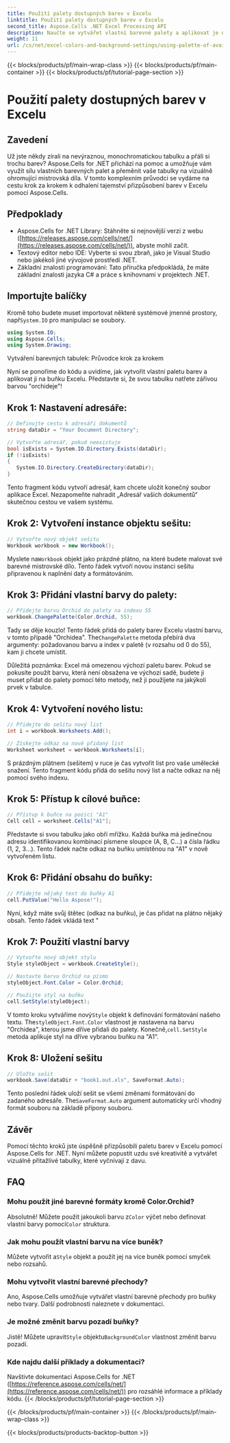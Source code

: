 ```yaml
---
title: Použití palety dostupných barev v Excelu
linktitle: Použití palety dostupných barev v Excelu
second_title: Aspose.Cells .NET Excel Processing API
description: Naučte se vytvářet vlastní barevné palety a aplikovat je na vaše excelové tabulky pomocí Aspose.Cells for .NET. Vylepšete vizuální přitažlivost svých dat pomocí živých barev a možností formátování.
weight: 11
url: /cs/net/excel-colors-and-background-settings/using-palette-of-available-colors/
---
```


{{< blocks/products/pf/main-wrap-class >}}
{{< blocks/products/pf/main-container >}}
{{< blocks/products/pf/tutorial-page-section >}}

# Použití palety dostupných barev v Excelu

## Zavedení
Už jste někdy zírali na nevýraznou, monochromatickou tabulku a přáli si trochu barev? Aspose.Cells for .NET přichází na pomoc a umožňuje vám využít sílu vlastních barevných palet a přeměnit vaše tabulky na vizuálně ohromující mistrovská díla. V tomto komplexním průvodci se vydáme na cestu krok za krokem k odhalení tajemství přizpůsobení barev v Excelu pomocí Aspose.Cells. 

## Předpoklady

- Aspose.Cells for .NET Library: Stáhněte si nejnovější verzi z webu ([https://releases.aspose.com/cells/net/](https://releases.aspose.com/cells/net/)), abyste mohli začít. 
- Textový editor nebo IDE: Vyberte si svou zbraň, jako je Visual Studio nebo jakékoli jiné vývojové prostředí .NET. 
- Základní znalosti programování: Tato příručka předpokládá, že máte základní znalosti jazyka C# a práce s knihovnami v projektech .NET.

## Importujte balíčky

 Kromě toho budete muset importovat některé systémové jmenné prostory, např`System.IO` pro manipulaci se soubory. 

```csharp
using System.IO;
using Aspose.Cells;
using System.Drawing;
```

Vytváření barevných tabulek: Průvodce krok za krokem

Nyní se ponoříme do kódu a uvidíme, jak vytvořit vlastní paletu barev a aplikovat ji na buňku Excelu. Představte si, že svou tabulku natřete zářivou barvou "orchideje"!

## Krok 1: Nastavení adresáře:

```csharp
// Definujte cestu k adresáři dokumentů
string dataDir = "Your Document Directory";

// Vytvořte adresář, pokud neexistuje
bool isExists = System.IO.Directory.Exists(dataDir);
if (!isExists)
{
   System.IO.Directory.CreateDirectory(dataDir);
}
```

Tento fragment kódu vytvoří adresář, kam chcete uložit konečný soubor aplikace Excel. Nezapomeňte nahradit „Adresář vašich dokumentů“ skutečnou cestou ve vašem systému.

## Krok 2: Vytvoření instance objektu sešitu:

```csharp
// Vytvořte nový objekt sešitu
Workbook workbook = new Workbook();
```

 Myslete na`Workbook` objekt jako prázdné plátno, na které budete malovat své barevné mistrovské dílo. Tento řádek vytvoří novou instanci sešitu připravenou k naplnění daty a formátováním.

## Krok 3: Přidání vlastní barvy do palety:

```csharp
// Přidejte barvu Orchid do palety na indexu 55
workbook.ChangePalette(Color.Orchid, 55);
```

Tady se děje kouzlo! Tento řádek přidá do palety barev Excelu vlastní barvu, v tomto případě "Orchidea". The`ChangePalette` metoda přebírá dva argumenty: požadovanou barvu a index v paletě (v rozsahu od 0 do 55), kam ji chcete umístit. 

Důležitá poznámka: Excel má omezenou výchozí paletu barev. Pokud se pokusíte použít barvu, která není obsažena ve výchozí sadě, budete ji muset přidat do palety pomocí této metody, než ji použijete na jakýkoli prvek v tabulce.

## Krok 4: Vytvoření nového listu:

```csharp
// Přidejte do sešitu nový list
int i = workbook.Worksheets.Add();

// Získejte odkaz na nově přidaný list
Worksheet worksheet = workbook.Worksheets[i];
```

S prázdným plátnem (sešitem) v ruce je čas vytvořit list pro vaše umělecké snažení. Tento fragment kódu přidá do sešitu nový list a načte odkaz na něj pomocí svého indexu.

## Krok 5: Přístup k cílové buňce:

```csharp
// Přístup k buňce na pozici "A1"
Cell cell = worksheet.Cells["A1"];
```

Představte si svou tabulku jako obří mřížku. Každá buňka má jedinečnou adresu identifikovanou kombinací písmene sloupce (A, B, C...) a čísla řádku (1, 2, 3...). Tento řádek načte odkaz na buňku umístěnou na "A1" v nově vytvořeném listu.

## Krok 6: Přidání obsahu do buňky:

```csharp
// Přidejte nějaký text do buňky A1
cell.PutValue("Hello Aspose!");
```

Nyní, když máte svůj štětec (odkaz na buňku), je čas přidat na plátno nějaký obsah. Tento řádek vkládá text "

## Krok 7: Použití vlastní barvy

```csharp
// Vytvořte nový objekt stylu
Style styleObject = workbook.CreateStyle();

// Nastavte barvu Orchid na písmo
styleObject.Font.Color = Color.Orchid;

// Použijte styl na buňku
cell.SetStyle(styleObject);
```

 V tomto kroku vytváříme nový`Style` objekt k definování formátování našeho textu. The`styleObject.Font.Color` vlastnost je nastavena na barvu "Orchidea", kterou jsme dříve přidali do palety. Konečně,`cell.SetStyle` metoda aplikuje styl na dříve vybranou buňku na "A1".

## Krok 8: Uložení sešitu

```csharp
// Uložte sešit
workbook.Save(dataDir + "book1.out.xls", SaveFormat.Auto);
```

Tento poslední řádek uloží sešit se všemi změnami formátování do zadaného adresáře. The`SaveFormat.Auto` argument automaticky určí vhodný formát souboru na základě přípony souboru.

## Závěr

Pomocí těchto kroků jste úspěšně přizpůsobili paletu barev v Excelu pomocí Aspose.Cells for .NET. Nyní můžete popustit uzdu své kreativitě a vytvářet vizuálně přitažlivé tabulky, které vyčnívají z davu. 

## FAQ

### Mohu použít jiné barevné formáty kromě Color.Orchid?
 Absolutně! Můžete použít jakoukoli barvu z`Color` výčet nebo definovat vlastní barvy pomocí`Color` struktura.

### Jak mohu použít vlastní barvu na více buněk?
 Můžete vytvořit a`Style` objekt a použít jej na více buněk pomocí smyček nebo rozsahů.

### Mohu vytvořit vlastní barevné přechody?
Ano, Aspose.Cells umožňuje vytvářet vlastní barevné přechody pro buňky nebo tvary. Další podrobnosti naleznete v dokumentaci.

### Je možné změnit barvu pozadí buňky?
Jistě! Můžete upravit`Style` objektu`BackgroundColor` vlastnost změnit barvu pozadí.

### Kde najdu další příklady a dokumentaci?
Navštivte dokumentaci Aspose.Cells for .NET ([https://reference.aspose.com/cells/net/](https://reference.aspose.com/cells/net/)) pro rozsáhlé informace a příklady kódu.
{{< /blocks/products/pf/tutorial-page-section >}}

{{< /blocks/products/pf/main-container >}}
{{< /blocks/products/pf/main-wrap-class >}}

{{< blocks/products/products-backtop-button >}}
